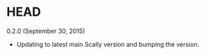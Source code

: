 # HEAD

0.2.0 (September 30, 2015)

- Updating to latest main Scally version and bumping the version.
